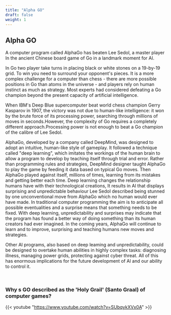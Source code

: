 ```yaml
---
title: "Alpha GO"
draft: false
weight: 1
---
```


## Alpha GO

A computer program called AlphaGo has beaten Lee Sedol, a master player In the ancient Chinese board game of Go in a landmark moment for AI. 

In Go two player take turns in placing black or white stones on a 19-by-19 grid. To win you need to surround your opponent's pieces. It is a more complex challenge for a computer than chess - there are more possible positions in Go than atoms in the universe - and players rely on human instinct as much as strategy. Most experts had considered defeating a Go champion beyond the present capacity of artificial intelligence. 

When IBM's Deep Blue supercomputer beat world chess champion Gerry Kasparov in 1907, the victory was not due to human-like intelligence: it won by the brute force of its processing power, searching through millions of moves in seconds.However, the complexity of Go requires a completely different approach.Processing power is not enough to beat a Go champion of the calibre of Lee Sedol.

AlphaGo, developed by a company called DeepMind, was designed to adopt an intuitive, human-like style of gameplay. It followed a technique called "deep learning", which imitates the workings of the human brain to allow a program to develop by teaching itself through trial and error. Rather than programming rules and strategies, DeepMind designer taught AlphaGo to play the game by feeding it data based on typical Go moves. Then AlphaGo played against itself, millions of times, learning from its mistakes and getting better each time. Deep learning changes the relationship humans have with their technological creations, It results in Al that displays surprising and unpredictable behaviour Lee Sedol described being stunned by one unconventional move from AlphaGo which no human would ever have made. In traditional computer programming the aim is to anticipate all possible eventualities and a surprise means that something needs to be fixed. With deep learning, unpredictability and surprises may indicate that the program has found a better way of doing something than its human creators had ever imagined. In the coming years, AlphaGo will continue to learn and to improve, surprising and teaching humans new moves and strategies.

Other Al programs, also based on deep leaming and unpredictability, could be designed to overtake human abilities in highly complex tasks: diagnosing illness, managing power grids, protecting against cyber threat. All of this has enormous implications for the future development of Al and our ability to control it. 

<br>

### Why s GO described as the 'Holy Grail' (Santo Graal) of computer games?

{{< youtube "https://www.youtube.com/watch?v=SUbqykXVx0A" >}}
